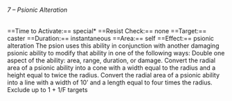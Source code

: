 ###### 7 – Psionic Alteration
==Time to Activate:== special*
==Resist Check:== none
==Target:== caster
==Duration:== instantaneous
==Area:== self
==Effect:== psionic alteration
The psion uses this ability in conjunction with another damaging psionic ability to modify that ability in one of the following ways: Double one aspect of the ability: area, range, duration, or damage. Convert the radial area of a psionic ability into a cone with a width equal to the radius and a height equal to twice the radius. Convert the radial area of a psionic ability into a line with a width of 10’ and a length equal to four times the radius. Exclude up to 1 + 1/F targets
